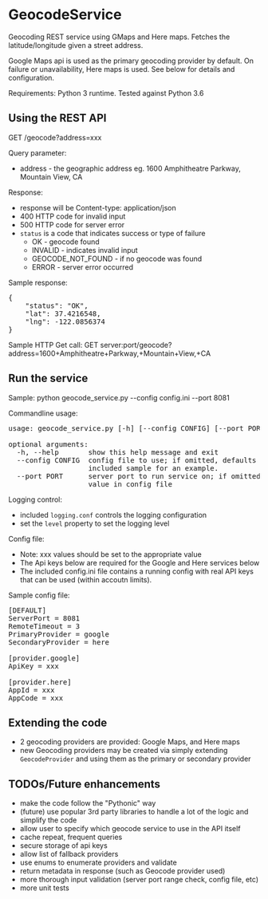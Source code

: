 # GeocodeService
Geocoding REST service using GMaps and Here maps. Fetches the latitude/longitude given a street address.

Google Maps api is used as the primary geocoding provider by default. On failure or unavailability, Here maps is used. See below for details and configuration.

Requirements: Python 3 runtime. Tested against Python 3.6

## Using the REST API
GET /geocode?address=xxx

Query parameter:
- address - the geographic address eg. 1600 Amphitheatre Parkway, Mountain View, CA

Response:
- response will be Content-type: application/json
- 400 HTTP code for invalid input
- 500 HTTP code for server error
- `status` is a code that indicates success or type of failure
    - OK - geocode found
    - INVALID - indicates invalid input
    - GEOCODE_NOT_FOUND - if no geocode was found
    - ERROR - server error occurred

Sample response:
<pre>
{
    "status": "OK",
    "lat": 37.4216548,
    "lng": -122.0856374
}
</pre>

Sample HTTP Get call: GET server:port/geocode?address=1600+Amphitheatre+Parkway,+Mountain+View,+CA

## Run the service
Sample:
python geocode_service.py --config config.ini --port 8081

Commandline usage:
<pre>
usage: geocode_service.py [-h] [--config CONFIG] [--port PORT]

optional arguments:
  -h, --help       show this help message and exit
  --config CONFIG  config file to use; if omitted, defaults to config.ini. See
                   included sample for an example.
  --port PORT      server port to run service on; if omitted, defaults to
                   value in config file
</pre>

Logging control:
- included `logging.conf` controls the logging configuration
- set the `level` property to set the logging level

Config file:  
- Note: xxx values should be set to the appropriate value  
- The Api keys below are required for the Google and Here services below  
- The included config.ini file contains a running config with real API keys that can be used (within accoutn limits).

Sample config file:  
<pre>
[DEFAULT]
ServerPort = 8081
RemoteTimeout = 3
PrimaryProvider = google
SecondaryProvider = here

[provider.google]
ApiKey = xxx

[provider.here]
AppId = xxx
AppCode = xxx
</pre>

## Extending the code
- 2 geocoding providers are provided: Google Maps, and Here maps
- new Geocoding providers may be created via simply extending `GeocodeProvider` and using them as the primary or secondary provider

## TODOs/Future enhancements
- make the code follow the "Pythonic" way
- (future) use popular 3rd party libraries to handle a lot of the logic and simplify the code
- allow user to specify which geocode service to use in the API itself
- cache repeat, frequent queries
- secure storage of api keys
- allow list of fallback providers
- use enums to enumerate providers and validate
- return metadata in response (such as Geocode provider used)
- more thorough input validation (server port range check, config file, etc)
- more unit tests
